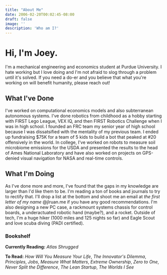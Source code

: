 ```yaml
---
title: "About Me"
date: 2006-02-20T00:02:45-08:00
draft: false
image: ''
description: 'Who am I?'
---
```


# Hi, I'm Joey.
I'm a mechanical engineering and economics student at Purdue University. I hate working but I love doing and I'm not afraid to slog through a problem until it's solved. If you need a do-er and you believe that what you're working on will benefit humanity, please reach out!

## What I've Done
I've worked on computational economics models and also subterranean autonomous systems. I've done robotics from childhood as a hobby starting with FIRST Lego League, VEX IQ, and then FIRST Robotics Challenge when I was in high school. I founded an FRC team my senior year of high school because I was dissatsified with the mentality of my previous team. I ended up fundraising $75K for a team of 5 kids to build a bot that peaked at #20 offensively in the world. In college, I've worked on robots to measure soil microbiome emissions for the USDA and presented the results to the head of Ames National Laboratory and have also worked on projects on GPS-denied visual navigation for NASA and real-time controls.

## What I'm Doing
As I've done more and more, I've found that the gaps in my knowledge are larger than I'd like them to be. I'm reading a ton of books and journals to try to rectify that. I'll drop a list at the bottom and shoot me an email at *the first letter of my name* @jlruan.me if you have any good recommendations. I'm also designing a new PC case, a rackmount systems chassis for control boards, a underactuated robotic hand (maybe?), and a rocket. Outside of tech, I'm a huge hiker (1000 miles and 125 nights so far) and Eagle Scout and love scuba diving (PADI certified).


### Bookshelf

**Currently Reading:** *Atlas Shrugged* 

**To Read:** *How Will You Measure Your Life*, *The Innovator's Dilemma*, *Principles*, *Jobs*, *Measure What Matters*, *Extreme Ownership*, *Zero to One*, *Never Split the Difference*, *The Lean Startup*, *The Worlds I See*
